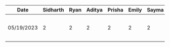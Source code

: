 | Date       | Sidharth | Ryan | Aditya | Prisha | Emily | Sayma | Task                                                                                                                                                    |
|------------|----------|------|--------|--------|-------|-------|----------------------------------|
|05/19/2023  |2         |2     |2       |2       |2      |2      |Brain storming ideas session      |
